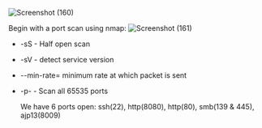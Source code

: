 ![Screenshot (160)](https://github.com/user-attachments/assets/26e78136-c3d6-4d4a-9446-37d2a0ae717f)

Begin with a port scan using nmap:
![Screenshot (161)](https://github.com/user-attachments/assets/ff43ee1e-b6a1-4eb7-9cfe-2a2ad6d1fdda)

- -sS - Half open scan

- -sV - detect service version

- --min-rate= minimum rate at which packet is sent

- -p- -  Scan all 65535 ports

  We have 6 ports open:
  ssh(22), http(8080), http(80), smb(139 & 445), ajp13(8009)

  

